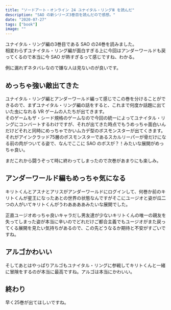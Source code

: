 ```yaml
---
title: "ソードアート・オンライン 24 ユナイタル・リングⅢ を読んだ"
description: "SAO の新シリーズ3巻目を読んだので感想。"
date: "2020-07-27"
tags: ["book"]
image: ""
---
```


ユナイタル・リング編の3巻目である SAO の24巻を読みました。  
相変わらずユナイタル・リング編が面白すぎる上に今回はアンダーワールドも戻ってくるので本当に今 SAO が熱すぎるって感じですね、わかる。

例に漏れずネタバレなので嫌な人は見ないのが良いです。

## めっちゃ強い敵出てきた

ユナイタル・リング編とアンダーワールド編って感じでこの巻を分けることができるので、まずユナイタル・リング編の話をすると、これまで何度か話題に出ていた虫になれる VR ゲームの人たちが出てきます。  
そのゲームもザ・シード規格のゲームなので今回の統一によってユナイタル・リングにコンバートするわけですが、それが出てきた時点でもうめっちゃ面白いんだけどそれと同時にめっちゃでかいムカデ型のボスモンスターが出てくきます。  
それがアインクラッド75層のボスモンスターであるスカルリーパーが骨だけになる前の肉がついてる姿で、なんでここに SAO のボスが？！みたいな展開がめっちゃ良い。

まだこれから闘うぞって時に終わってしまったので次巻があまりにも楽しみ。

## アンダーワールド編もめっちゃ気になる

キリトくんとアスナとアリスがアンダーワールドにログインして、何巻か前のキリトくんが星王になったあとの世界の状態なんですがそこにユージオと姿が瓜二つの人がいてキリトくんがうわああああみたいな展開でした。

正直ユージオめっちゃ良いキャラだし男友達が少ないキリトくんの唯一の親友を失ってしまった姿が本当に辛いのでどれだけご都合主義でもユージオがまた戻ってくる展開を見たい気持ちがあるので、この先どうなるか期待と不安がすごいですね。

## アルゴかわいい

そしてあとはやっぱりアルゴもユナイタル・リングに参戦してキリトくんと一緒に冒険をするのが本当に最高ですね。アルゴは本当にかわいい。

## 終わり

早く25巻が出てほしいですね。
